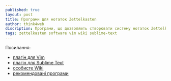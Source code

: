```yaml
---
published: true
layout: post
title: Програми для нотаток Zettelkasten 
author: think4web
discription: Програми, що дозволяють створювати систему нотаток Zettelkasten.
tags: zettelkasten software vim wiki sublime-text
---
```


Посилання:
- [плагін для Vim](https://github.com/michal-h21/vim-zettel)
- [плагін для Sublime Text](https://github.com/renerocksai/sublime_zk)
- [особисте Wiki](https://hackmake.org/2015/03/your-knowledge-base-wiki)
- [рекомендовані програми](https://zettelkasten.de/tools/)
